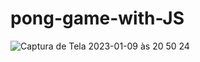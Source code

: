 # pong-game-with-JS





![Captura de Tela 2023-01-09 às 20 50 24](https://user-images.githubusercontent.com/117774887/211431051-9512d1d3-a8b2-4a88-87e7-087ff0f08fcb.png)
